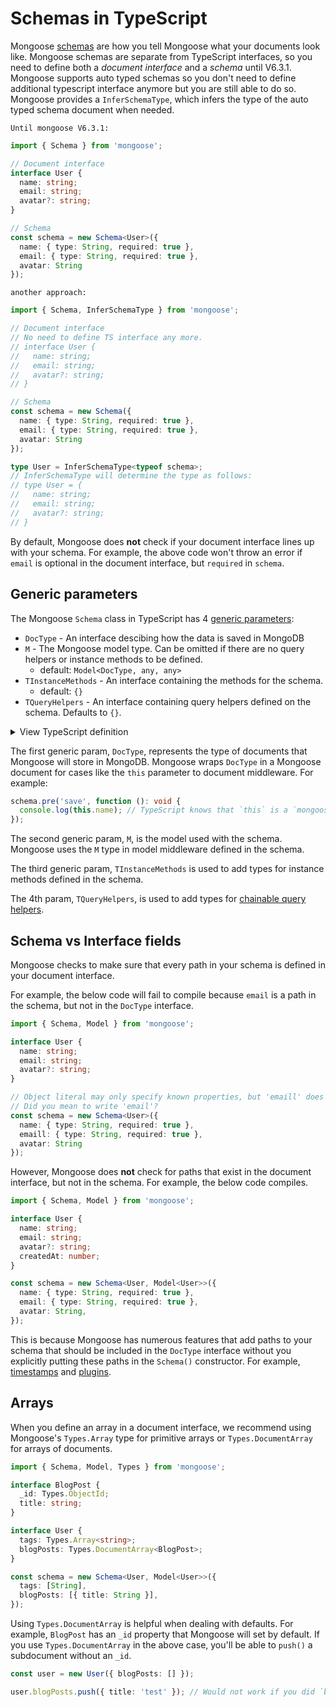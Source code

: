 # Schemas in TypeScript

Mongoose [schemas](/docs/guide.html) are how you tell Mongoose what your documents look like.
Mongoose schemas are separate from TypeScript interfaces, so you need to define both a _document interface_ and a _schema_ until V6.3.1.
Mongoose supports auto typed schemas so you don't need to define additional typescript interface anymore but you are still able to do so.
Mongoose provides a `InferSchemaType`, which infers the type of the auto typed schema document when needed.

`Until mongoose V6.3.1:`

```typescript
import { Schema } from 'mongoose';

// Document interface
interface User {
  name: string;
  email: string;
  avatar?: string;
}

// Schema
const schema = new Schema<User>({
  name: { type: String, required: true },
  email: { type: String, required: true },
  avatar: String
});
```

`another approach:`

```typescript
import { Schema, InferSchemaType } from 'mongoose';

// Document interface
// No need to define TS interface any more.
// interface User {
//   name: string;
//   email: string;
//   avatar?: string;
// }

// Schema
const schema = new Schema({
  name: { type: String, required: true },
  email: { type: String, required: true },
  avatar: String
});

type User = InferSchemaType<typeof schema>;
// InferSchemaType will determine the type as follows: 
// type User = {
//   name: string;
//   email: string;
//   avatar?: string;
// }


```

By default, Mongoose does **not** check if your document interface lines up with your schema.
For example, the above code won't throw an error if `email` is optional in the document interface, but `required` in `schema`.

## Generic parameters

The Mongoose `Schema` class in TypeScript has 4 [generic parameters](https://www.typescriptlang.org/docs/handbook/2/generics.html):

- `DocType` - An interface descibing how the data is saved in MongoDB
- `M` - The Mongoose model type. Can be omitted if there are no query helpers or instance methods to be defined.
  - default: `Model<DocType, any, any>`
- `TInstanceMethods` - An interface containing the methods for the schema.
  - default: `{}`
- `TQueryHelpers` - An interface containing query helpers defined on the schema. Defaults to `{}`.

<details>
  <summary>View TypeScript definition</summary>
    
  ```typescript
  class Schema<DocType = any, M = Model<DocType, any, any>, TInstanceMethods = {}, TQueryHelpers = {}> extends events.EventEmitter {
    // ...
  }
  ```
  
</details>

The first generic param, `DocType`, represents the type of documents that Mongoose will store in MongoDB.
Mongoose wraps `DocType` in a Mongoose document for cases like the `this` parameter to document middleware.
For example:

```typescript
schema.pre('save', function (): void {
  console.log(this.name); // TypeScript knows that `this` is a `mongoose.Document & User` by default
});
```

The second generic param, `M`, is the model used with the schema. Mongoose uses the `M` type in model middleware defined in the schema.

The third generic param, `TInstanceMethods` is used to add types for instance methods defined in the schema.

The 4th param, `TQueryHelpers`, is used to add types for [chainable query helpers](/docs/typescript/query-helpers.html).

## Schema vs Interface fields

Mongoose checks to make sure that every path in your schema is defined in your document interface.

For example, the below code will fail to compile because `email` is a path in the schema, but not in the `DocType` interface.

```typescript
import { Schema, Model } from 'mongoose';

interface User {
  name: string;
  email: string;
  avatar?: string;
}

// Object literal may only specify known properties, but 'emaill' does not exist in type ...
// Did you mean to write 'email'?
const schema = new Schema<User>({
  name: { type: String, required: true },
  emaill: { type: String, required: true },
  avatar: String
});
```

However, Mongoose does **not** check for paths that exist in the document interface, but not in the schema.
For example, the below code compiles.

```typescript
import { Schema, Model } from 'mongoose';

interface User {
  name: string;
  email: string;
  avatar?: string;
  createdAt: number;
}

const schema = new Schema<User, Model<User>>({
  name: { type: String, required: true },
  email: { type: String, required: true },
  avatar: String,
});
```

This is because Mongoose has numerous features that add paths to your schema that should be included in the `DocType` interface without you explicitly putting these paths in the `Schema()` constructor. For example, [timestamps](https://masteringjs.io/tutorials/mongoose/timestamps) and [plugins](/docs/plugins.html).

## Arrays

When you define an array in a document interface, we recommend using Mongoose's `Types.Array` type for primitive arrays or `Types.DocumentArray` for arrays of documents.

```typescript
import { Schema, Model, Types } from 'mongoose';

interface BlogPost {
  _id: Types.ObjectId;
  title: string;
}

interface User {
  tags: Types.Array<string>;
  blogPosts: Types.DocumentArray<BlogPost>;
}

const schema = new Schema<User, Model<User>>({
  tags: [String],
  blogPosts: [{ title: String }],
});
```

Using `Types.DocumentArray` is helpful when dealing with defaults.
For example, `BlogPost` has an `_id` property that Mongoose will set by default.
If you use `Types.DocumentArray` in the above case, you'll be able to `push()` a subdocument without an `_id`.

```typescript
const user = new User({ blogPosts: [] });

user.blogPosts.push({ title: 'test' }); // Would not work if you did `blogPosts: BlogPost[]`
```

